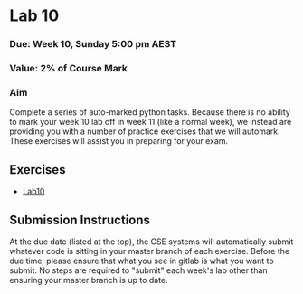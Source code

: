 # Lab 10

### Due: Week 10, Sunday 5:00 pm AEST

### Value: 2% of Course Mark 

### Aim

Complete a series of auto-marked python tasks. Because there is no ability to mark your week 10 lab off in week 11 (like a normal week), we instead are providing you with a number of practice exercises that we will automark. These exercises will assist you in preparing for your exam.

## Exercises

 * [Lab10](https://cgi.cse.unsw.edu.au/~cs1531/redirect/?path=COMP1531/21T1/students/_/lab10)

## Submission Instructions

At the due date (listed at the top), the CSE systems will automatically submit whatever code is sitting in your master branch of each exercise. Before the due time, please ensure that what you see in gitlab is what you want to submit. No steps are required to "submit" each week's lab other than ensuring your master branch is up to date.
